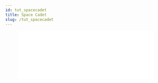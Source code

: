 ```yaml
---
id: tut_spacecadet
title: Space Cadet
slug: /tut_spacecadet
---
```


<figure class="video-container">
 <iframe src="//www.youtube.com/embed/mfw76MmSyt4" frameborder="0" allowfullscreen width="100%"></iframe>
 </figure>


 